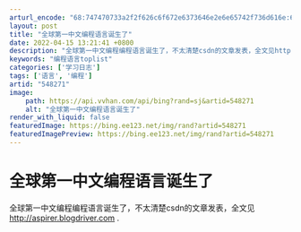 ```yaml
---
arturl_encode: "68:747470733a2f2f626c6f672e6373646e2e6e65742f736d616e:64612f61727469636c652f64657461696c732f353438323731"
layout: post
title: "全球第一中文编程语言诞生了"
date: 2022-04-15 13:21:41 +0800
description: "全球第一中文编程编程语言诞生了，不太清楚csdn的文章发表，全文见http://aspirer.bl"
keywords: "编程语言toplist"
categories: ['学习日志']
tags: ['语言', '编程']
artid: "548271"
image:
    path: https://api.vvhan.com/api/bing?rand=sj&artid=548271
    alt: "全球第一中文编程语言诞生了"
render_with_liquid: false
featuredImage: https://bing.ee123.net/img/rand?artid=548271
featuredImagePreview: https://bing.ee123.net/img/rand?artid=548271
---
```


# 全球第一中文编程语言诞生了

全球第一中文编程编程语言诞生了，不太清楚csdn的文章发表，全文见
<http://aspirer.blogdriver.com>
.